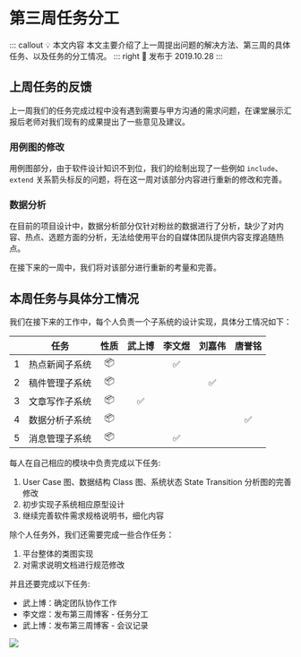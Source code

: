 # 第三周任务分工 <AuthorBadge text="Week 3-1" vertical="middle"/> <AuthorBadge text="@李文煜" vertical="middle"/>

::: callout 💡 本文内容
本文主要介绍了上一周提出问题的解决方法、第三周的具体任务、以及任务的分工情况。
::: right
📅 发布于 2019.10.28
:::

## 上周任务的反馈

上一周我们的任务完成过程中没有遇到需要与甲方沟通的需求问题，在课堂展示汇报后老师对我们现有的成果提出了一些意见及建议。

### 用例图的修改

用例图部分，由于软件设计知识不到位，我们的绘制出现了一些例如 `include`、`extend` 关系箭头标反的问题，将在这一周对该部分内容进行重新的修改和完善。

### 数据分析

在目前的项目设计中，数据分析部分仅针对粉丝的数据进行了分析，缺少了对内容、热点、选题方面的分析，无法给使用平台的自媒体团队提供内容支撑追随热点。

在接下来的一周中，我们将对该部分进行重新的考量和完善。

## 本周任务与具体分工情况

我们在接下来的工作中，每个人负责一个子系统的设计实现，具体分工情况如下：

|     |    任务   |  性质 | 武上博 | 李文煜 | 刘嘉伟 | 唐誉铭 |
| :-: | :-----: | :-: | :-: | :-: | :-: | :-: |
|  1  | 热点新闻子系统 |  📦 |     |  ✅  |     |     |
|  2  | 稿件管理子系统 |  📦 |     |     |  ✅  |     |
|  3  | 文章写作子系统 |  📦 |  ✅  |     |     |     |
|  4  | 数据分析子系统 |  📦 |     |     |     |  ✅  |
|  5  | 消息管理子系统 |  📦 |     |  ✅  |     |     |

每人在自己相应的模块中负责完成以下任务:

1.  User Case 图、数据结构 Class 图、系统状态 State Transition 分析图的完善修改
2.  初步实现子系统相应原型设计
3.  继续完善软件需求规格说明书，细化内容

除个人任务外，我们还需要完成一些合作任务：

1.  平台整体的类图实现
2.  对需求说明文档进行规范修改

并且还要完成以下任务:

-   武上博：确定团队协作工作
-   李文煜：发布第三周博客 - 任务分工
-   武上博：发布第三周博客 - 会议记录

![](https://i.loli.net/2019/10/28/J9acMjPoBubz8Zv.png)

